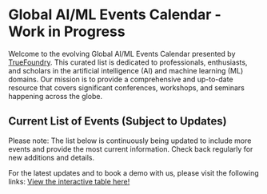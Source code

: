 # Global AI/ML Events Calendar - Work in Progress

Welcome to the evolving Global AI/ML Events Calendar presented by [TrueFoundry](https://www.truefoundry.com/). This curated list is dedicated to professionals, enthusiasts, and scholars in the artificial intelligence (AI) and machine learning (ML) domains. Our mission is to provide a comprehensive and up-to-date resource that covers significant conferences, workshops, and seminars happening across the globe.

## Current List of Events (Subject to Updates)

Please note: The list below is continuously being updated to include more events and provide the most current information. Check back regularly for new additions and details.

For the latest updates and to book a demo with us, please visit the following links:
[View the interactive table here!]([(https://docs.google.com/spreadsheets/d/e/2PACX-1vRg7-6LQ3d4nfJ1Ym00AXDICP4oSqz7GRyJqvk596fXRQ8uiAVWwU7PTRzoRpBvXB2LsRCi5O3v-EK8/pubhtml))


